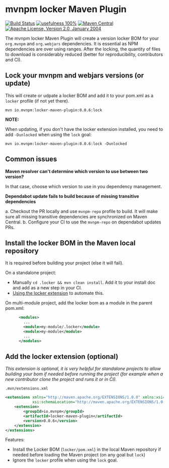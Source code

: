 # mvnpm locker Maven Plugin

[![Build Status](https://img.shields.io/github/actions/workflow/status/mvnpm/locker/build.yml?label=Build&branch=main)](https://github.com/mvnpm/locker/actions/workflows/build.yml)
[![usefulness 100%](https://img.shields.io/badge/usefulness-100%25-success.svg?label=Usefulness)](https://www.google.com/search?q=pasta+machine)
[![Maven Central](https://img.shields.io/maven-central/v/io.mvnpm/locker-maven-plugin.svg?label=Maven%20Central)](https://search.maven.org/artifact/io.mvnpm/locker-maven-plugin)
[![Apache License, Version 2.0, January 2004](https://img.shields.io/github/license/apache/maven.svg?label=License)](https://www.apache.org/licenses/LICENSE-2.0)

The mvnpm locker Maven Plugin will create a version locker BOM for your `org.mvnpm` and `org.webjars` dependencies.
It is essential as NPM dependencies are over using ranges. After the locking, the quantity of files to download is considerably reduced (better for reproducibility, contributors and CI).

## Lock your mvnpm and webjars versions (or update)

This will create or udpate a locker BOM and add it to your pom.xml as a `locker` profile (if not yet there).

```shell
mvn io.mvnpm:locker-maven-plugin:0.0.6:lock
```

**NOTE:**

When updating, if you don't have the locker extension installed, you need to add `-Dunlocked` when using the `lock` goal:
```shell
mvn io.mvnpm:locker-maven-plugin:0.0.6:lock -Dunlocked
```

## Common issues

**Maven resolver can't determine which version to use between two version?**

In that case, choose which version to use in you dependency management.

**Dependabot update fails to build because of missing transitive dependencies**

a. Checkout the PR locally and use `mvnpm-repo` profile to build. It will make sure all missing transitive dependencies are synchronized on Maven Central.
b. Configure your CI to use the `mvnpm-repo` on dependabot updates PRs.


## Install the locker BOM in the Maven local repository

It is required before building your project (else it will fail).

On a standalone project:
- Manually `cd .locker && mvn clean install`. Add it to your install doc and add as a new step in your CI.
- [Using the locker extension](#add-the-locker-extension-optional) to automate this.

On multi-module project, add the locker bom as a module in the parent pom.xml:
```xml
      <modules>
        ...
        <module>my-module/.locker</module>
        <module>my-module</module>
        ...
      </modules>
```

## Add the locker extension (optional)

_This extension is optional, it is very helpful for standalone projects to allow building your bom if needed before running the project (for example when a new contributor clone the project and runs it or in CI)._

`.mvn/extensions.xml`
```xml
<extensions xmlns="http://maven.apache.org/EXTENSIONS/1.0.0" xmlns:xsi="http://www.w3.org/2001/XMLSchema-instance"
            xsi:schemaLocation="http://maven.apache.org/EXTENSIONS/1.0.0 http://maven.apache.org/xsd/core-extensions-1.0.0.xsd">
    <extension>
        <groupId>io.mvnpm</groupId>
        <artifactId>locker-maven-plugin</artifactId>
        <version>0.0.6</version>
    </extension>
</extensions>
```

Features:
- Install the Locker BOM (`locker/pom.xml`) in the local Maven repository if needed before loading the Maven project (on any goal but `lock`)
- Ignore the `locker` profile when using the `lock` goal.
